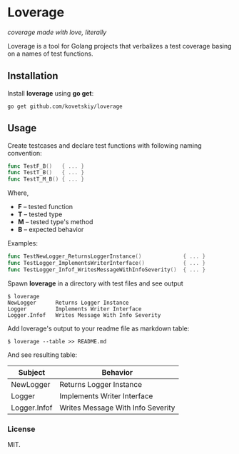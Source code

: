 # Loverage

*coverage made with love, literally*

Loverage is a tool for Golang projects that verbalizes a test coverage basing
on a names of test functions.

## Installation

Install **loverage** using **go get**:

```
go get github.com/kovetskiy/loverage
```

## Usage

Create testcases and declare test functions with following naming convention:

```go
func TestF_B()   { ... }
func TestT_B()   { ... }
func TestT_M_B() { ... }
```

Where, 
- **F** &ndash; tested function
- **T** &ndash; tested type
- **M** &ndash; tested type's method
- **B** &ndash; expected behavior

Examples:

```go
func TestNewLogger_ReturnsLoggerInstance()             { ... }
func TestLogger_ImplementsWriterInterface()            { ... }
func TestLogger_Infof_WritesMessageWithInfoSeverity()  { ... }
```

Spawn **loverage** in a directory with test files and see output

```
$ loverage
NewLogger      Returns Logger Instance
Logger         Implements Writer Interface
Logger.Infof   Writes Message With Info Severity
```

Add loverage's output to your readme file as markdown table:

```
$ loverage --table >> README.md
```

And see resulting table:

| Subject        | Behavior |
| -------------- | -------- |
| NewLogger      | Returns Logger Instance |
| Logger         | Implements Writer Interface |
| Logger.Infof   | Writes Message With Info Severity |

### License
MIT.

